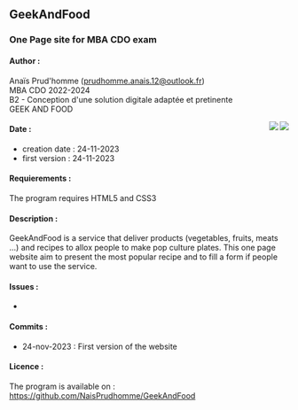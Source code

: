 ## GeekAndFood
  ### One Page site for MBA CDO exam

#### Author :
Anaïs Prud'homme (prudhomme.anais.12@outlook.fr) <br>
MBA CDO 2022-2024  <br>
B2 - Conception d'une solution digitale adaptée et pretinente <br>
GEEK AND FOOD <br>
<p><img align=right src="https://img.shields.io/badge/HTML--violet?logo=HTML5&style=flat-square&color=caa6f7&logoColor=white&logoWidth=10"> 
  <img align=right src="https://img.shields.io/badge/CSS--violet?logo=CSS3&style=flat-square&color=caa6f7&logoColor=white&logoWidth=10"> </p>
  
#### Date :
 - creation date : 24-11-2023
 - first version : 24-11-2023
  
#### Requierements :
The program requires HTML5 and CSS3 <br>
    
#### Description :
GeekAndFood is a service that deliver products (vegetables, fruits, meats ...) and recipes to allox people to make pop culture plates.
This one page website aim to present the most popular recipe and to fill a form if people want to use the service.
 
#### Issues : 
 - 
  
#### Commits :
 - 24-nov-2023 : First version of the website
  
#### Licence :

The program is available on : https://github.com/NaisPrudhomme/GeekAndFood
